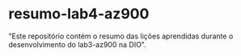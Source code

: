 # resumo-lab4-az900
"Este repositório contém o resumo das lições aprendidas durante o desenvolvimento do lab3-az900 na DIO".
